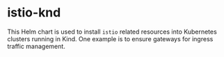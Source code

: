 # istio-knd

This Helm chart is used to install `istio` related resources into Kubernetes
clusters running in Kind. One example is to ensure gateways for ingress traffic
management.
